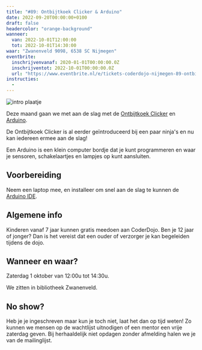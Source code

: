 ```yaml
---
title: "#89: Ontbijtkoek Clicker & Arduino"
date: 2022-09-20T00:00:00+0100
draft: false
headercolor: "orange-background"
wanneer: 
  van: 2022-10-01T12:00:00
  tot: 2022-10-01T14:30:00
waar: "Zwanenveld 9098, 6538 SC Nijmegen"
eventbrite:
  inschrijvenvanaf: 2020-01-01T00:00:00.0Z
  inschrijventot: 2022-10-01T00:00:00.0Z
  url: "https://www.eventbrite.nl/e/tickets-coderdojo-nijmegen-89-ontbijtkoek-clicker-arduino-423681551927"
instructies:
  - 
---
```


![intro plaatje](https://img.evbuc.com/https%3A%2F%2Fcdn.evbuc.com%2Fimages%2F357946009%2F187233351803%2F1%2Foriginal.20220920-184705?h=200&w=450&auto=format%2Ccompress&q=75&sharp=10&rect=0%2C0%2C690%2C345&s=2b7f1024680a4137af92100d86ddaf92)



Deze maand gaan we met aan de slag met de <a href="https://coderdojo-nijmegen.nl/instructies/ontbijtkoekclicker/" target="_blank" rel="nofollow noopener noreferrer">Ontbijtkoek Clicker</a> en <a href="https://coderdojo-nijmegen.nl/instructies/arduino-snelle-introductie/" target="_blank" rel="nofollow noopener noreferrer">Arduino</a>. 

<!--more-->



De Ontbijtkoek Clicker is al eerder geïntroduceerd bij een paar ninja's en nu kan iedereen ermee aan de slag! 

E﻿en Arduino is een klein computer bordje dat je kunt programmeren en waar je sensoren, schakelaartjes en lampjes  op kunt aansluiten.<h2>Voorbereiding</h2>

Neem een laptop mee, en installeer om snel aan de slag te kunnen de <a href="https://www.arduino.cc/en/software" target="_blank" rel="nofollow noopener noreferrer">Arduino IDE</a>.<h2>Algemene info</h2>

Kinderen vanaf 7 jaar kunnen gratis meedoen aan CoderDojo. Ben je 12 jaar of jonger? Dan is het vereist dat een ouder of verzorger je kan begeleiden tijdens de dojo.<h2><strong>Wanneer en waar?</strong></h2>

Zaterdag 1 oktober van 12:00u tot 14:30u.

We zitten in bibliotheek Zwanenveld.<h2><strong>No show?</strong></h2>

Heb je je ingeschreven maar kun je toch niet, laat het dan op tijd weten! Zo kunnen we mensen op de wachtlijst uitnodigen of een mentor een vrije zaterdag geven. Bij herhaaldelijk niet opdagen zonder afmelding halen we je van de mailinglijst.